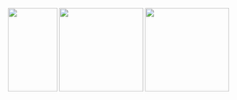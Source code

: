 <p align="center">
  <img height="170em" width="100em" src="https://github-readme-stats.vercel.app/api?username=osmntahir&show_icons=true&hide_border=true&theme=midnight-purple&count_private=true"/>
  <img height="170em" src="https://github-readme-stats.vercel.app/api/top-langs/?username=osmntahir&theme=midnight-purple&hide_border=true&layout=compact"/>
  <img height="170em" src="https://github-readme-streak-stats.herokuapp.com/?user=osmntahir&include_all_commits=true&hide_border=true&theme=midnight-purple"/>
</p>
